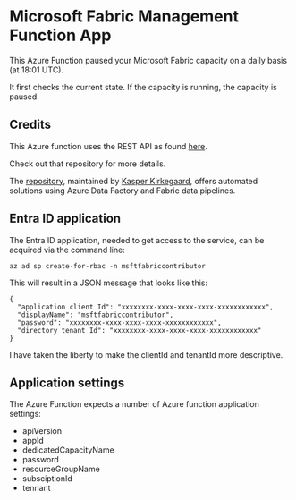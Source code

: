 # Microsoft Fabric Management Function App

This Azure Function paused your Microsoft Fabric capacity on a daily basis (at 18:01 UTC).

It first checks the current state. If the capacity is running, the capacity is paused.

## Credits

This Azure function uses the REST API as found [here](https://github.com/nocsi-zz/fabric-capacity-management/tree/main/postman).

Check out that repository for more details.

The [repository](https://github.com/nocsi-zz/fabric-capacity-management/), maintained by [Kasper Kirkegaard](https://github.com/nocsi-zz), offers automated solutions using Azure Data Factory and Fabric data pipelines.

## Entra ID application 

The Entra ID application, needed to get access to the service, can be acquired via the command line:

```
az ad sp create-for-rbac -n msftfabriccontributor
```

This will result in a JSON message that looks like this:

```
{
  "application client Id": "xxxxxxxx-xxxx-xxxx-xxxx-xxxxxxxxxxxx",
  "displayName": "msftfabriccontributor",
  "password": "xxxxxxxx-xxxx-xxxx-xxxx-xxxxxxxxxxxx",
  "directory tenant Id": "xxxxxxxx-xxxx-xxxx-xxxx-xxxxxxxxxxxx"
}
```

I have taken the liberty to make the clientId and tenantId more descriptive.

## Application settings

The Azure Function expects a number of Azure function application settings:

- apiVersion
- appId
- dedicatedCapacityName
- password
- resourceGroupName
- subsciptionId
- tennant


